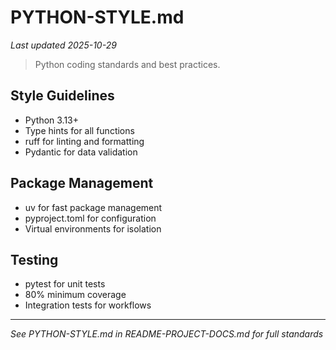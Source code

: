 # PYTHON-STYLE.md
*Last updated 2025-10-29*

> Python coding standards and best practices.

## Style Guidelines

- Python 3.13+
- Type hints for all functions
- ruff for linting and formatting
- Pydantic for data validation

## Package Management

- uv for fast package management
- pyproject.toml for configuration
- Virtual environments for isolation

## Testing

- pytest for unit tests
- 80% minimum coverage
- Integration tests for workflows

---

*See PYTHON-STYLE.md in README-PROJECT-DOCS.md for full standards*
